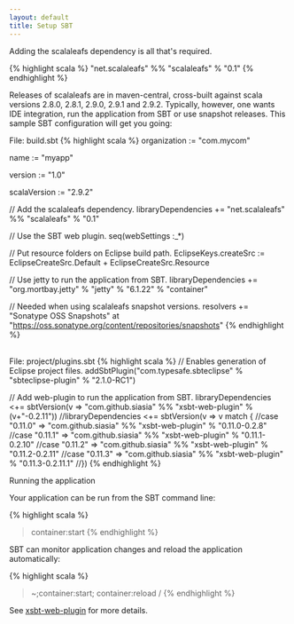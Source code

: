```yaml
---
layout: default
title: Setup SBT
---
```


Adding the scalaleafs dependency is all that's required.

{% highlight scala %}
"net.scalaleafs" %% "scalaleafs" % "0.1"
{% endhighlight %}

Releases of scalaleafs are in maven-central, cross-built against scala versions 2.8.0, 2.8.1, 2.9.0, 2.9.1 and 2.9.2. Typically, however, one wants IDE integration, run the application from SBT or use snapshot releases. This sample SBT configuration will get you going:

<label>File: build.sbt</label>
{% highlight scala %}
organization := "com.mycom"

name := "myapp"

version := "1.0"

scalaVersion := "2.9.2"

// Add the scalaleafs dependency.
libraryDependencies += "net.scalaleafs" %% "scalaleafs" % "0.1"

// Use the SBT web plugin.
seq(webSettings :_*)

// Put resource folders on Eclipse build path.
EclipseKeys.createSrc := EclipseCreateSrc.Default + EclipseCreateSrc.Resource

// Use jetty to run the application from SBT.
libraryDependencies += "org.mortbay.jetty" % "jetty" % "6.1.22" % "container"

// Needed when using scalaleafs snapshot versions. 
resolvers += "Sonatype OSS Snapshots" at "https://oss.sonatype.org/content/repositories/snapshots"
{% endhighlight %}

<br/>
<label>File: project/plugins.sbt</label>
{% highlight scala %}
// Enables generation of Eclipse project files.
addSbtPlugin("com.typesafe.sbteclipse" % "sbteclipse-plugin" % "2.1.0-RC1")

// Add web-plugin to run the application from SBT.
libraryDependencies <+= sbtVersion(v => "com.github.siasia" %% "xsbt-web-plugin" % (v+"-0.2.11"))
//libraryDependencies <+= sbtVersion(v => v match {
//case "0.11.0" => "com.github.siasia" %% "xsbt-web-plugin" % "0.11.0-0.2.8"
//case "0.11.1" => "com.github.siasia" %% "xsbt-web-plugin" % "0.11.1-0.2.10"
//case "0.11.2" => "com.github.siasia" %% "xsbt-web-plugin" % "0.11.2-0.2.11"
//case "0.11.3" => "com.github.siasia" %% "xsbt-web-plugin" % "0.11.3-0.2.11.1"
//})
{% endhighlight %}

Running the application

Your application can be run from the SBT command line:

{% highlight scala %}
> container:start
{% endhighlight %}

SBT can monitor application changes and reload the application automatically:

{% highlight scala %}
> ~;container:start; container:reload /
{% endhighlight %}

See [xsbt-web-plugin](https://github.com/siasia/xsbt-web-plugin/wiki) for more details.
